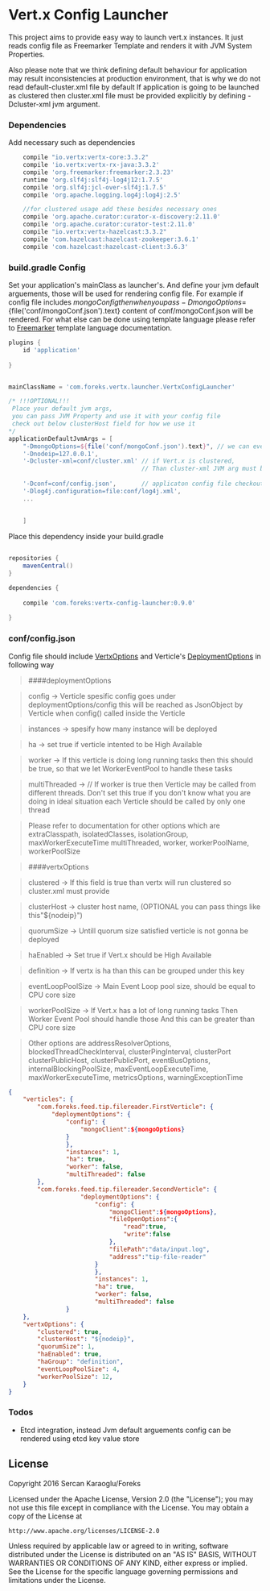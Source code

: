 # Vert.x Config Launcher

This project aims to provide easy way to launch vert.x instances. It just reads config file as Freemarker Template and 
renders it with JVM System Properties. 

Also please note that we think defining default behaviour for application may result 
inconsistencies at production environment, that is why we do not read default-cluster.xml file by default
If application is going to be launched as clustered then cluster.xml file must be provided explicitly 
by defining -Dcluster-xml jvm argument.

### Dependencies

Add necessary such as dependencies
 
```groovy
    compile "io.vertx:vertx-core:3.3.2"
	compile 'io.vertx:vertx-rx-java:3.3.2'
	compile 'org.freemarker:freemarker:2.3.23'
	runtime 'org.slf4j:slf4j-log4j12:1.7.5'
    compile 'org.slf4j:jcl-over-slf4j:1.7.5'
    compile 'org.apache.logging.log4j:log4j:2.5'

    //for clustered usage add these besides necessary ones
	compile 'org.apache.curator:curator-x-discovery:2.11.0'
	compile 'org.apache.curator:curator-test:2.11.0'
	compile "io.vertx:vertx-hazelcast:3.3.2"
	compile 'com.hazelcast:hazelcast-zookeeper:3.6.1'
	compile 'com.hazelcast:hazelcast-client:3.6.3'
```

### build.gradle Config

Set your application's mainClass as launcher's. And define your jvm default arguements, those will be used for rendering 
config file. For example if config file includes ${mongoConfig} then when you pass -DmongoOptions=${file('conf/mongoConf.json').text}
content of conf/mongoConf.json will be rendered. For what else can be done using template language please refer to [Freemarker]
template language documentation.


```groovy
plugins {
	id 'application'
	
}


mainClassName = 'com.foreks.vertx.launcher.VertxConfigLauncher'

/* !!!OPTIONAL!!!
 Place your default jvm args, 
 you can pass JVM Property and use it with your config file 
 check out below clusterHost field for how we use it
*/
applicationDefaultJvmArgs = [
    "-DmongoOptions=${file('conf/mongoConf.json').text}", // we can even render config reading file contents
	'-Dnodeip=127.0.0.1',
	'-Dcluster-xml=conf/cluster.xml' // if Vert.x is clustered,
	                                 // Than cluster-xml JVM arg must be provided
	                                 
	'-Dconf=conf/config.json',       // applicaton config file checkout below
	'-Dlog4j.configuration=file:conf/log4j.xml',
	...
	
	
	]

```

Place this dependency inside your build.gradle

```groovy

repositories {
	mavenCentral()
}

dependencies {
    
    compile 'com.foreks:vertx-config-launcher:0.9.0'
    
}

```

### conf/config.json

Config file should include [VertxOptions] and Verticle's [DeploymentOptions] in following way

> ####deploymentOptions

>config -> Verticle spesific config goes under deploymentOptions/config
this will be reached as JsonObject by Verticle 
when config() called inside the Verticle

>instances -> spesify how many instance will be deployed

>ha -> set true if verticle intented to be High Available

>worker -> If this verticle is doing long running tasks
                                    then this should be true, so that we let WorkerEventPool
                                    to handle these tasks
                                    
>multiThreaded -> // If worker is true then Verticle may be called from different threads. 
                                              Don't set this true if you don't know what you are doing
                                              in ideal situation each Verticle should be called by only one thread
					

>Please refer to documentation for other options 
which are extraClasspath, isolatedClasses, isolationGroup, maxWorkerExecuteTime
multiThreaded, worker, workerPoolName, workerPoolSize
 
> ####vertxOptions

>clustered -> If this field is true than vertx will run clustered so cluster.xml must provide

>clusterHost -> cluster host name, (OPTIONAL you can pass things like this"${nodeip}")

>quorumSize -> Untill quorum size satisfied verticle is not gonna be deployed

>haEnabled -> Set true if Vert.x should be High Available

>definition -> If vertx is ha than this can be grouped under this key

>eventLoopPoolSize -> Main Event Loop pool size, should be equal to CPU core size

>workerPoolSize -> If Vert.x has a lot of long running tasks
                                Then Worker Event Pool should handle those
                                And this can be greater than CPU core size
                                
>Other options are addressResolverOptions, blockedThreadCheckInterval, clusterPingInterval, clusterPort
clusterPublicHost, clusterPublicPort, eventBusOptions, internalBlockingPoolSize,
maxEventLoopExecuteTime, maxWorkerExecuteTime, metricsOptions, warningExceptionTime              

```json
{
	"verticles": {
		"com.foreks.feed.tip.filereader.FirstVerticle": {
			"deploymentOptions": {
				"config": {
					"mongoClient":${mongoOptions}
				}
				},
				"instances": 1, 
				"ha": true,
				"worker": false, 
				"multiThreaded": false 
		},
		"com.foreks.feed.tip.filereader.SecondVerticle": {
        			"deploymentOptions": {
        				"config": {
        				    "mongoClient":${mongoOptions},
        					"fileOpenOptions":{
        						"read":true,
        						"write":false
        					},
        					"filePath":"data/input.log",
        					"address":"tip-file-reader"
        				}
        				},
        				"instances": 1,
        				"ha": true,
        				"worker": false,
        				"multiThreaded": false
        		}
	},
	"vertxOptions": {
		"clustered": true, 
		"clusterHost": "${nodeip}",
		"quorumSize": 1,
		"haEnabled": true, 
		"haGroup": "definition",
		"eventLoopPoolSize": 4,
		"workerPoolSize": 12,
	}
}

```

### Todos

 - Etcd integration, instead Jvm default arguements config can be rendered using etcd key value store

License
----

Copyright 2016 Sercan Karaoglu/Foreks

Licensed under the Apache License, Version 2.0 (the "License");
you may not use this file except in compliance with the License.
You may obtain a copy of the License at

    http://www.apache.org/licenses/LICENSE-2.0

Unless required by applicable law or agreed to in writing, software
distributed under the License is distributed on an "AS IS" BASIS,
WITHOUT WARRANTIES OR CONDITIONS OF ANY KIND, either express or implied.
See the License for the specific language governing permissions and
limitations under the License.



   [DeploymentOptions]: <http://vertx.io/docs/apidocs/io/vertx/core/DeploymentOptions.html>
   [VertxOptions]: <http://vertx.io/docs/apidocs/io/vertx/core/VertxOptions.html>
   [Freemarker]: <http://freemarker.org/>